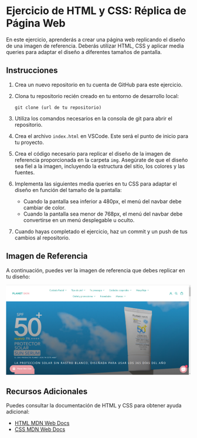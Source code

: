 # Ejercicio de HTML y CSS: Réplica de Página Web

En este ejercicio, aprenderás a crear una página web replicando el diseño de una imagen de referencia. Deberás utilizar HTML, CSS y aplicar media queries para adaptar el diseño a diferentes tamaños de pantalla.

## Instrucciones

1. Crea un nuevo repositorio en tu cuenta de GitHub para este ejercicio.

2. Clona tu repositorio recién creado en tu entorno de desarrollo local:

   ```
   git clone (url de tu repositorio)
   ```

3. Utiliza los comandos necesarios en la consola de git para abrir el repositorio.

4. Crea el archivo `index.html` en VSCode. Este será el punto de inicio para tu proyecto.

5. Crea el código necesario para replicar el diseño de la imagen de referencia proporcionada en la carpeta `img`. Asegúrate de que el diseño sea fiel a la imagen, incluyendo la estructura del sitio, los colores y las fuentes.

6. Implementa las siguientes media queries en tu CSS para adaptar el diseño en función del tamaño de la pantalla:

   - Cuando la pantalla sea inferior a 480px, el menú del navbar debe cambiar de color.
   - Cuando la pantalla sea menor de 768px, el menú del navbar debe convertirse en un menú desplegable u oculto.

7. Cuando hayas completado el ejercicio, haz un commit y un push de tus cambios al repositorio.

## Imagen de Referencia

A continuación, puedes ver la imagen de referencia que debes replicar en tu diseño:

![Imagen de Referencia](img/planet-skin.png)

## Recursos Adicionales

Puedes consultar la documentación de HTML y CSS para obtener ayuda adicional:

- [HTML MDN Web Docs](https://developer.mozilla.org/en-US/docs/Web/HTML)
- [CSS MDN Web Docs](https://developer.mozilla.org/en-US/docs/Web/CSS)
